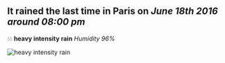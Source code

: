 ## It rained the last time in Paris on *June 18th 2016 around 08:00 pm*
💧💧  **heavy intensity rain** *Humidity 96%*

![heavy intensity rain](http://openweathermap.org/img/w/10d.png)
